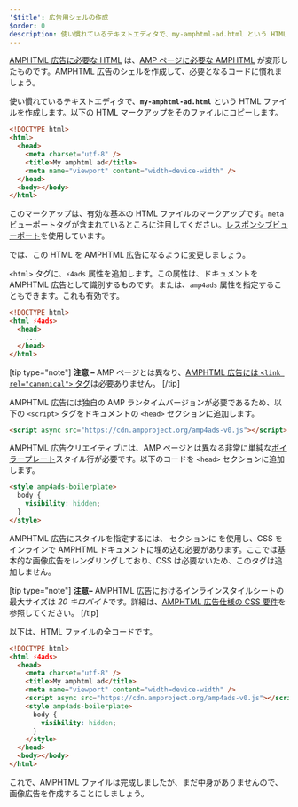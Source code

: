 ```yaml
---
'$title': 広告用シェルの作成
$order: 0
description: 使い慣れているテキストエディタで、my-amphtml-ad.html という HTML ファイルを作成します。以下の HTML マークアップをそのファイルにコピーします。
---
```


[AMPHTML 広告に必要な HTML](../../../../documentation/guides-and-tutorials/learn/a4a_spec.md) は、[AMP ページに必要な AMPHTML](../../../../documentation/guides-and-tutorials/learn/spec/amphtml.md) が変形したものです。AMPHTML 広告のシェルを作成して、必要となるコードに慣れましょう。

使い慣れているテキストエディタで、**`my-amphtml-ad.html`** という HTML ファイルを作成します。以下の HTML マークアップをそのファイルにコピーします。

```html
<!DOCTYPE html>
<html>
  <head>
    <meta charset="utf-8" />
    <title>My amphtml ad</title>
    <meta name="viewport" content="width=device-width" />
  </head>
  <body></body>
</html>
```

このマークアップは、有効な基本の HTML ファイルのマークアップです。`meta` ビューポートタグが含まれているところに注目してください。[レスポンシブビューポート](../../../../documentation/guides-and-tutorials/develop/style_and_layout/responsive_design.md#controlling-the-viewport)を使用しています。

では、この HTML を AMPHTML 広告になるように変更しましょう。

`<html>` タグに、`⚡4ads` 属性を追加します。この属性は、ドキュメントを AMPHTML 広告として識別するものです。または、`amp4ads` 属性を指定することもできます。これも有効です。

```html
<!DOCTYPE html>
<html ⚡4ads>
  <head>
    ...
  </head>
</html>
```

[tip type="note"] **注意 –** AMP ページとは異なり、[AMPHTML 広告には `<link rel="canonical">` タグ](../../../../documentation/guides-and-tutorials/learn/a4a_spec.md#amphtml-ad-format-rules)は必要ありません。 [/tip]

AMPHTML 広告には独自の AMP ランタイムバージョンが必要であるため、以下の `<script>` タグをドキュメントの `<head>` セクションに追加します。

```html
<script async src="https://cdn.ampproject.org/amp4ads-v0.js"></script>
```

AMPHTML 広告クリエイティブには、AMP ページとは異なる非常に単純な[ボイラープレート](../../../../documentation/guides-and-tutorials/learn/a4a_spec.md#boilerplate)スタイル行が必要です。以下のコードを `<head>` セクションに追加します。

```html
<style amp4ads-boilerplate>
  body {
    visibility: hidden;
  }
</style>
```

AMPHTML 広告にスタイルを指定するには、<code><head></code> セクションに <code><style amp-custom></style></code> を使用し、CSS をインラインで AMPHTML ドキュメントに埋め込む必要があります。ここでは基本的な画像広告をレンダリングしており、CSS は必要ないため、このタグは追加しません。

[tip type="note"] **注意–** AMPHTML 広告におけるインラインスタイルシートの最大サイズは *20 キロバイト*です。詳細は、[AMPHTML 広告仕様の CSS 要件](../../../../documentation/guides-and-tutorials/learn/a4a_spec.md#css)を参照してください。 [/tip]

以下は、HTML ファイルの全コードです。

```html
<!DOCTYPE html>
<html ⚡4ads>
  <head>
    <meta charset="utf-8" />
    <title>My amphtml ad</title>
    <meta name="viewport" content="width=device-width" />
    <script async src="https://cdn.ampproject.org/amp4ads-v0.js"></script>
    <style amp4ads-boilerplate>
      body {
        visibility: hidden;
      }
    </style>
  </head>
  <body></body>
</html>
```

これで、AMPHTML ファイルは完成しましたが、まだ中身がありませんので、画像広告を作成することにしましょう。
